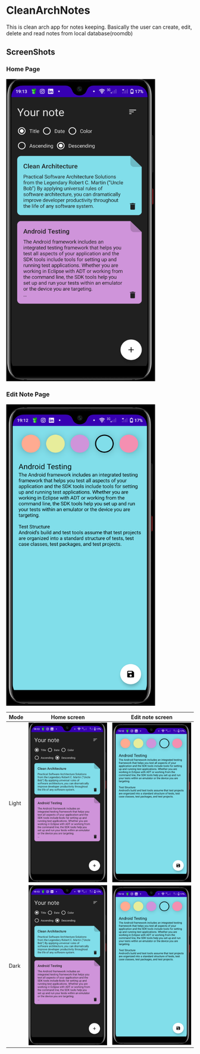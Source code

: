 # CleanArchNotes
This is clean arch app for notes keeping. Basically the user can create, edit, delete and read notes from local database(roomdb)


## ScreenShots
### Home Page


<img src="https://github.com/paulnjoroge789016/CleanArchNotes/blob/master/screenshots/NoteHome.png" alt="drawing" width="400"/>
<!-- ![alt text](https://github.com/paulnjoroge789016/CleanArchNotes/blob/master/screenshots/NoteHome.png) -->

### Edit Note Page

<!-- ![alt text](https://github.com/paulnjoroge789016/CleanArchNotes/blob/master/screenshots/NoteEdit.png?raw=true) -->

<img src="https://github.com/paulnjoroge789016/CleanArchNotes/blob/master/screenshots/NoteEdit.png" alt="drawing" width="400"/>

<table>
<thead>
<tr>
<th>Mode</th>
<th>Home screen</th>
<th>Edit note screen</th>
</tr>
</thead>
<tbody>
<tr>
<td>Light</td>
<td><a target="_blank" rel="noopener noreferrer" href="https://github.com/paulnjoroge789016/CleanArchNotes/blob/master/screenshots/NoteHome.png"><img src="https://github.com/paulnjoroge789016/CleanArchNotes/blob/master/screenshots/NoteHome.png" style="max-width: 100%;" width="250"></a></td>
<td><a target="_blank" rel="noopener noreferrer" href="https://github.com/paulnjoroge789016/CleanArchNotes/blob/master/screenshots/NoteEdit.png"><img src="https://github.com/paulnjoroge789016/CleanArchNotes/blob/master/screenshots/NoteEdit.png" style="max-width: 100%;" width="250"></a></td>
</tr>
<tr>
<td>Dark</td>
<td><a target="_blank" rel="noopener noreferrer" href="https://github.com/paulnjoroge789016/CleanArchNotes/blob/master/screenshots/NoteHome.png"><img src="https://github.com/paulnjoroge789016/CleanArchNotes/blob/master/screenshots/NoteHome.png" style="max-width: 100%;" width="250"></a></td>
<td><a target="_blank" rel="noopener noreferrer" href="https://github.com/paulnjoroge789016/CleanArchNotes/blob/master/screenshots/NoteEdit.png"><img src="https://github.com/paulnjoroge789016/CleanArchNotes/blob/master/screenshots/NoteEdit.png" style="max-width: 100%;" width="250"></a></td>

</tr>
</tbody>
</table>


